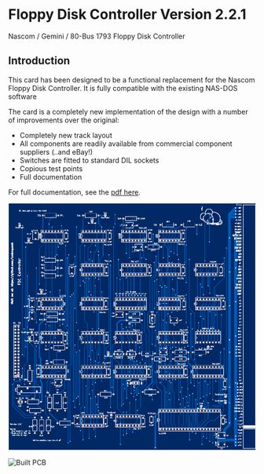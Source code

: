# Floppy Disk Controller Version 2.2.1

Nascom / Gemini / 80-Bus 1793 Floppy Disk Controller

## Introduction

This card has been designed to be a functional replacement for the Nascom Floppy Disk Controller.  It is fully compatible with the existing NAS-DOS software

The card is a completely new implementation of the design with a number of improvements over the original:

*	Completely new track layout
*	All components are readily available from commercial component suppliers (..and eBay!)
*	Switches are fitted to standard  DIL sockets
*	Copious test points
* Full documentation

For full documentation, see the [pdf here](FDC.pdf).

 ![PCB From JLCPCB](pcb.png)

  ![Built PCB](built_pcb.png)
